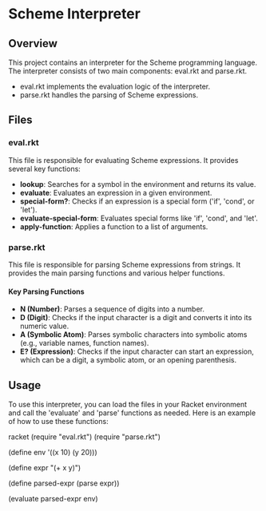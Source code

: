 # Scheme Interpreter

## Overview

This project contains an interpreter for the Scheme programming language. The interpreter consists of two main components: eval.rkt and parse.rkt.

- eval.rkt implements the evaluation logic of the interpreter.
- parse.rkt handles the parsing of Scheme expressions.

## Files

### eval.rkt

This file is responsible for evaluating Scheme expressions. It provides several key functions:

- **lookup**: Searches for a symbol in the environment and returns its value.
- **evaluate**: Evaluates an expression in a given environment.
- **special-form?**: Checks if an expression is a special form ('if', 'cond', or 'let').
- **evaluate-special-form**: Evaluates special forms like 'if', 'cond', and 'let'.
- **apply-function**: Applies a function to a list of arguments.

### parse.rkt

This file is responsible for parsing Scheme expressions from strings. It provides the main parsing functions and various helper functions.

#### Key Parsing Functions

- **N (Number)**: Parses a sequence of digits into a number.
- **D (Digit)**: Checks if the input character is a digit and converts it into its numeric value.
- **A (Symbolic Atom)**: Parses symbolic characters into symbolic atoms (e.g., variable names, function names).
- **E? (Expression)**: Checks if the input character can start an expression, which can be a digit, a symbolic atom, or an opening parenthesis.

## Usage

To use this interpreter, you can load the files in your Racket environment and call the 'evaluate' and 'parse' functions as needed. Here is an example of how to use these functions:

   racket
(require "eval.rkt")
(require "parse.rkt")

(define env '((x 10) (y 20)))

(define expr "(+ x y)")

(define parsed-expr (parse expr))

(evaluate parsed-expr env)
